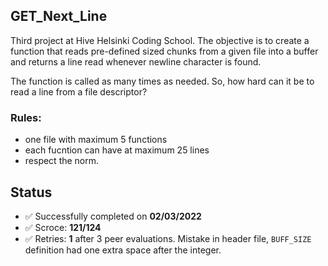 ## GET_Next_Line

Third project at Hive Helsinki Coding School. The objective is to create a function that reads pre-defined sized chunks from a given file into a buffer
and returns a line read whenever newline character is found.

The function is called as many times as needed. So, how hard can it be to read a line from a file descriptor?

### Rules:

- one file with maximum 5 functions
- each fucntion can have at maximum 25 lines
- respect the norm.

## Status

- ✅ Successfully completed on **02/03/2022**
- ✅ Scroce: **121/124**
- ✅ Retries:  **1** after 3 peer evaluations. Mistake in header file, ``BUFF_SIZE`` definition had one extra space after the integer.
